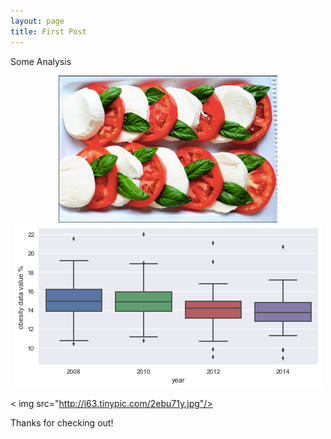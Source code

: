 ```yaml
---
layout: page
title: First Post
---
```

Some Analysis
<p align="center">
  <img src="https://github.com/YuliannkA/organicyummy/blob/master/26239747_10155307377853862_341052500780276107_n.jpg" width="350"/>
  
  
  <img src="https://github.com/YuliannkA/organicyummy/blob/master/_posts/obesity.png"/>
  
  < img src="http://i63.tinypic.com/2ebu71y.jpg"/>
  
</p>

Thanks for checking out!
